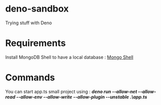 # deno-sandbox
Trying stuff with Deno

# Requirements

Install MongoDB Shell to have a local database : [Mongo Shell](https://docs.mongodb.com/manual/mongo/)

# Commands 

You can start app.ts small project using : **_deno run --allow-net --allow-read --allow-env --allow-write --allow-plugin --unstable .\app.ts_**